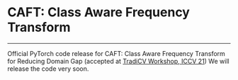 # CAFT: Class Aware Frequency Transform
--- 
Official PyTorch code release for CAFT: Class Aware Frequency Transform for Reducing Domain Gap (accepted at [TradiCV Workshop, ICCV 21](https://sites.google.com/view/tradicv))
We will release the code very soon.
